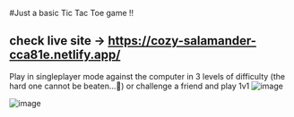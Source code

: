 #Just a  basic Tic Tac Toe game !!
## check live site -> https://cozy-salamander-cca81e.netlify.app/
Play in singleplayer mode against the computer in 3 levels of difficulty 
(the hard one cannot be beaten...🫡)
or challenge a friend and play 1v1
![image](https://github.com/user-attachments/assets/fe362c66-2bf5-4e03-8a30-b7b0668e567c)

![image](https://github.com/user-attachments/assets/d162b13a-8698-45c9-b641-fa52152d4e5a)



